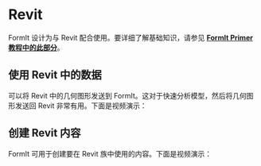 # Revit

FormIt 设计为与 Revit 配合使用。要详细了解基础知识，请参见 [**FormIt Primer 教程中的此部分**]()。

## 使用 Revit 中的数据

可以将 Revit 中的几何图形发送到 FormIt。这对于快速分析模型，然后将几何图形发送回 Revit 非常有用。下面是视频演示：

## 创建 Revit 内容

FormIt 可用于创建要在 Revit 族中使用的内容。下面是视频演示：

